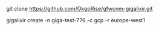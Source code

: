 

git clone https://github.com/OkgoRise/gfwcnm-gigalixir.git

gigalixir create -n giga-test-776 -c gcp -r europe-west1
